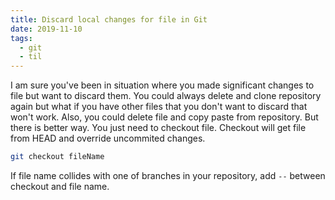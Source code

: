 ```yaml
---
title: Discard local changes for file in Git
date: 2019-11-10
tags:
  - git
  - til
---
```


I am sure you've been in situation where you made significant changes to file
but want to discard them. You could always delete and clone repository again
but what if you have other files that you don't want to discard that won't
work. Also, you could delete file and copy paste from repository. But there is
better way. You just need to checkout file. Checkout will get file from HEAD
and override uncommited changes.

```sh
git checkout fileName
```

If file name collides with one of branches in your repository, add `--` between checkout and file name.
